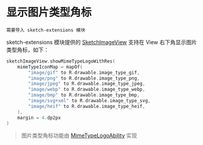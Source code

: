 # 显示图片类型角标

`需要导入 sketch-extensions 模块`

sketch-extensions 模块提供的 [SketchImageView] 支持在 View 右下角显示图片类型角标，如下：

```kotlin
sketchImageView.showMimeTypeLogoWithRes(
    mimeTypeIconMap = mapOf(
        "image/gif" to R.drawable.image_type_gif,
        "image/png" to R.drawable.image_type_png,
        "image/jpeg" to R.drawable.image_type_jpeg,
        "image/webp" to R.drawable.image_type_webp,
        "image/bmp" to R.drawable.image_type_bmp,
        "image/svg+xml" to R.drawable.image_type_svg,
        "image/heif" to R.drawable.image_type_heif,
    ),
    margin = 4.dp2px
)
```

> 图片类型角标功能由 [MimeTypeLogoAbility] 实现

[SketchImageView]: ../../sketch-extensions-core/src/main/kotlin/com/github/panpf/sketch/SketchImageView.kt

[MimeTypeLogoAbility]: ../../sketch-extensions-core/src/main/kotlin/com/github/panpf/sketch/viewability/MimeTypeLogoAbility.kt